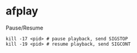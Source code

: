 # afplay

Pause/Resume

```
kill -17 <pid> # pause playback, send SIGSTOP
kill -19 <pid> # resume playback, send SIGCONT
```
